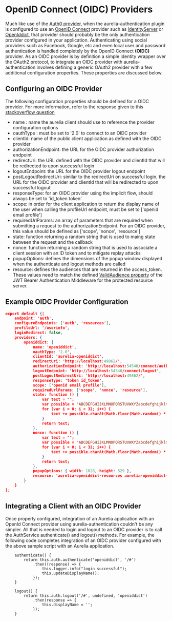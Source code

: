 ﻿# OpenID Connect (OIDC) Providers

Much like use of the [Auth0 provider](auth0.md), when the aurelia-authentication 
plugin is configured to use an [OpenID Connect](http://openid.net/connect/) provider such as 
[IdentityServer](https://github.com/IdentityServer/IdentityServer4) 
or [OpenIddict](https://github.com/openiddict/openiddict-core), that provider should probably be 
the only authentication provider configured in your application. Authenticating using social
providers such as Facebook, Google, etc and even local user and password authentication 
is handled completely by the OpenID Connect **(OIDC)** provider. As an OIDC provider is 
by definition a simple identity wrapper over the OAuth2 protocol, to integrate an
OIDC provider with aurelia-authentication involves defining a generic OAuth2 provider with
a few additional configuration properties. These properties are discussed below.

## Configuring an OIDC Provider

The following configuration properties should be defined for a OIDC provider. For more information, 
refer to the response given to this [stackoverflow question](http://stackoverflow.com/questions/34809639/openiddict-how-do-you-obtain-the-access-token-for-a-user)

* name : name the aurelia client should use to reference the provider configuration options
* oauthType : must be set to '2.0' to connect to an OIDC provider
* clientId: name of the public client application as defined with the OIDC provider
* authorizationEndpoint: the URL for the OIDC provider authorization endpoint
* redirectUri: the URL defined with the OIDC provider and clientId that will be redirected to upon successful login
* logoutEndpoint: the URL for the OIDC provider logout endpoint
* postLogoutRedirectUri: similar to the redirectUri on successful login, the URL for the OIDC provider and clientId that will be redirected to upon successful logout
* responseType: for an OIDC provider using the implicit flow, should always be set to 'id_token token'
* scope: in order for the client application to return the display name of the user when calling the profileUrl endpoint, must be set to ['openid email profile']
* requiredUrlParams: an array of parameters that are required when submitting a request to the authorizationEndpoint. For an OIDC provider, this value should be defined as ['scope', 'nonce', 'resource']
* state: function returning a random string that is used to maing state between the request and the callback
* nonce: function returning a random string that is used to associate a client session with an ID token and to mitigate replay attacks
* popupOptions: defines the dimensions of the popup window displayed when the authenticate and logout methods are called
* resource: defines the audiences that are returned in the access_token. These values need to match the defined [ValidAudience property](http://andrewlock.net/a-look-behind-the-jwt-bearer-authentication-middleware-in-asp-net-core/) of the JWT Bearer Authentication Middleware for the protected resource server.

## Example OIDC Provider Configuration
```json
export default {|
    endpoint: 'auth',
    configureEndpoints: ['auth', 'resources'],
    profileUrl: '/userinfo',
    loginRedirect: false,
    providers: {
        openiddict: {
            name: 'openiddict',
            oauthType: '2.0',
            clientId: 'aurelia-openiddict',
            redirectUri: 'http://localhost:49862/',
            authorizationEndpoint: 'http://localhost:54540/connect/authorize',
            logoutEndpoint: 'http://localhost:54540/connect/logout',
            postLogoutRedirectUri: 'http://localhost:49862/',
            responseType: 'token id_token',
            scope: ['openid email profile'],
            requiredUrlParams: ['scope', 'nonce', 'resource'],
            state: function () {
                var text = "";
                var possible = "ABCDEFGHIJKLMNOPQRSTUVWXYZabcdefghijklmnopqrstuvwxyz0123456789";
                for (var i = 0; i < 32; i++) {
                    text += possible.charAt(Math.floor(Math.random() * possible.length));
                }
                return text;
            },
            nonce: function () {
                var text = "";
                var possible = "ABCDEFGHIJKLMNOPQRSTUVWXYZabcdefghijklmnopqrstuvwxyz0123456789";
                for (var i = 0; i < 32; i++) {
                    text += possible.charAt(Math.floor(Math.random() * possible.length));
                }
                return text;
            },
            popupOptions: { width: 1028, height: 529 },
            resource: 'aurelia-openiddict-resources aurelia-openiddict-server'
        }
    }
};
```

## Integrating a Client with an OIDC Provider

Once properly configured, integration of an Aurelia application with an OpenId Connect provider
using aurelia-authentication couldn't be any simpler. All that is needed to login and logout to
an OIDC provider is to call the AuthService authenticate() and logout() methods. For example, 
the following code completes integration of an OIDC provider configured with the above sample 
script with an Aurelia application.
```
    authenticate() {
        return this.auth.authenticate('openiddict', '/#')
            .then((response) => {
                this.logger.info("login successful");
                this.updateDisplayName();
            });
    }

    logout() {
        return this.auth.logout('/#', undefined, 'openiddict')
            .then(response => {
                this.displayName = '';
            });
    }

```


